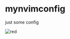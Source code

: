 # mynvimconfig
just some config

![red](https://i.pinimg.com/originals/86/70/c4/8670c4da3a580725b13a12ac86808bce.png)
